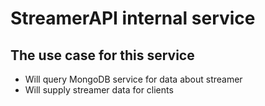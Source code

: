 # StreamerAPI internal service

## The use case for this service

- Will query MongoDB service for data about streamer
- Will supply streamer data for clients
